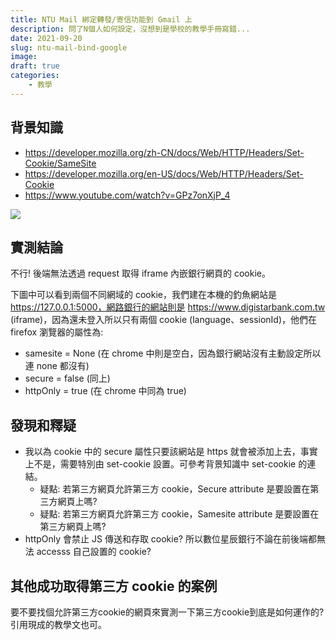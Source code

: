 ```yaml
---
title: NTU Mail 綁定轉發/寄信功能到 Gmail 上
description: 問了N個人如何設定，沒想到是學校的教學手冊寫錯...
date: 2021-09-20
slug: ntu-mail-bind-google
image: 
draft: true
categories:
    - 教學
---
```



## 背景知識

- https://developer.mozilla.org/zh-CN/docs/Web/HTTP/Headers/Set-Cookie/SameSite
- https://developer.mozilla.org/en-US/docs/Web/HTTP/Headers/Set-Cookie
- https://www.youtube.com/watch?v=GPz7onXjP_4

![](img-set-cookie.png)

## 實測結論

不行! 後端無法透過 request 取得 iframe 內嵌銀行網頁的 cookie。

下圖中可以看到兩個不同網域的 cookie，我們建在本機的釣魚網站是 https://127.0.0.1:5000，網路銀行的網站則是 https://www.digistarbank.com.tw (iframe)，因為還未登入所以只有兩個 cookie (language、sessionId)，他們在 firefox 瀏覽器的屬性為:
- samesite = None (在 chrome 中則是空白，因為銀行網站沒有主動設定所以連 none 都沒有)
- secure = false (同上)
- httpOnly = true (在 chrome 中同為 true)

## 發現和釋疑

- 我以為 cookie 中的 secure 屬性只要該網站是 https 就會被添加上去，事實上不是，需要特別由 set-cookie 設置。可參考背景知識中 set-cookie 的連結。
    - 疑點: 若第三方網頁允許第三方 cookie，Secure attribute 是要設置在第三方網頁上嗎?
    - 疑點: 若第三方網頁允許第三方 cookie，Samesite attribute 是要設置在第三方網頁上嗎?
- httpOnly 會禁止 JS 傳送和存取 cookie? 所以數位星辰銀行不論在前後端都無法 accesss 自己設置的 cookie?

## 其他成功取得第三方 cookie 的案例

要不要找個允許第三方cookie的網頁來實測一下第三方cookie到底是如何運作的? 引用現成的教學文也可。